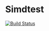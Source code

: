 # Simdtest

[![Build Status](https://travis-ci.org/rened/Simdtest.jl.svg?branch=master)](https://travis-ci.org/rened/Simdtest.jl)
